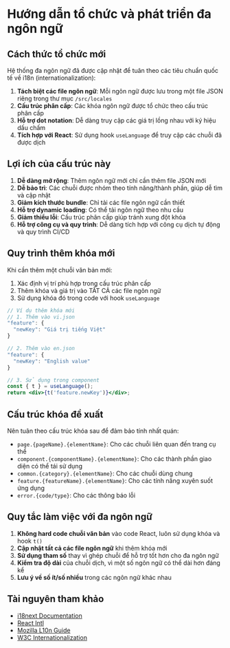 # Hướng dẫn tổ chức và phát triển đa ngôn ngữ

## Cách thức tổ chức mới

Hệ thống đa ngôn ngữ đã được cập nhật để tuân theo các tiêu chuẩn quốc tế về i18n (internationalization):

1. **Tách biệt các file ngôn ngữ**: Mỗi ngôn ngữ được lưu trong một file JSON riêng trong thư mục `/src/locales`
2. **Cấu trúc phân cấp**: Các khóa ngôn ngữ được tổ chức theo cấu trúc phân cấp
3. **Hỗ trợ dot notation**: Dễ dàng truy cập các giá trị lồng nhau với ký hiệu dấu chấm
4. **Tích hợp với React**: Sử dụng hook `useLanguage` để truy cập các chuỗi đã được dịch

## Lợi ích của cấu trúc này

1. **Dễ dàng mở rộng**: Thêm ngôn ngữ mới chỉ cần thêm file JSON mới
2. **Dễ bảo trì**: Các chuỗi được nhóm theo tính năng/thành phần, giúp dễ tìm và cập nhật
3. **Giảm kích thước bundle**: Chỉ tải các file ngôn ngữ cần thiết
4. **Hỗ trợ dynamic loading**: Có thể tải ngôn ngữ theo nhu cầu
5. **Giảm thiểu lỗi**: Cấu trúc phân cấp giúp tránh xung đột khóa
6. **Hỗ trợ công cụ và quy trình**: Dễ dàng tích hợp với công cụ dịch tự động và quy trình CI/CD

## Quy trình thêm khóa mới

Khi cần thêm một chuỗi văn bản mới:

1. Xác định vị trí phù hợp trong cấu trúc phân cấp
2. Thêm khóa và giá trị vào TẤT CẢ các file ngôn ngữ
3. Sử dụng khóa đó trong code với hook `useLanguage`

```jsx
// Ví dụ thêm khóa mới
// 1. Thêm vào vi.json
"feature": {
  "newKey": "Giá trị tiếng Việt"
}

// 2. Thêm vào en.json
"feature": {
  "newKey": "English value"
}

// 3. Sử dụng trong component
const { t } = useLanguage();
return <div>{t('feature.newKey')}</div>;
```

## Cấu trúc khóa đề xuất

Nên tuân theo cấu trúc khóa sau để đảm bảo tính nhất quán:

- `page.{pageName}.{elementName}`: Cho các chuỗi liên quan đến trang cụ thể
- `component.{componentName}.{elementName}`: Cho các thành phần giao diện có thể tái sử dụng
- `common.{category}.{elementName}`: Cho các chuỗi dùng chung
- `feature.{featureName}.{elementName}`: Cho các tính năng xuyên suốt ứng dụng
- `error.{code/type}`: Cho các thông báo lỗi

## Quy tắc làm việc với đa ngôn ngữ

1. **Không hard code chuỗi văn bản** vào code React, luôn sử dụng khóa và hook `t()`
2. **Cập nhật tất cả các file ngôn ngữ** khi thêm khóa mới
3. **Sử dụng tham số** thay vì ghép chuỗi để hỗ trợ tốt hơn cho đa ngôn ngữ
4. **Kiểm tra độ dài** của chuỗi dịch, vì một số ngôn ngữ có thể dài hơn đáng kể
5. **Lưu ý về số ít/số nhiều** trong các ngôn ngữ khác nhau

## Tài nguyên tham khảo

- [i18next Documentation](https://www.i18next.com/)
- [React Intl](https://formatjs.io/docs/react-intl/)
- [Mozilla L10n Guide](https://developer.mozilla.org/en-US/docs/Mozilla/Localization)
- [W3C Internationalization](https://www.w3.org/International/) 